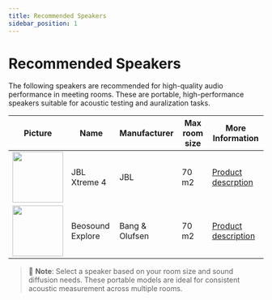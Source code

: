 ```yaml
---
title: Recommended Speakers
sidebar_position: 1
---
```


# Recommended Speakers

The following speakers are recommended for high-quality audio performance in meeting rooms. These are portable, high-performance speakers suitable for acoustic testing and auralization tasks.

| Picture | Name | Manufacturer | Max room size |  More Information |
|--------|------|--------------|------------------|-----------------|
| <img src="/bmr-docs/static/img/speakersjbl-xtreme-4-pic.jpeg" width="100"/> | JBL Xtreme 4 | JBL | 70 m2 | [Product descrption](https://www.jbl.es/XTREME-4.html) |
| <img src="/bmr-docs/static/img/speakers/beosound-explore-pic.jpeg" width="100"/> | Beosound Explore | Bang & Olufsen | 70 m2 | [Product description](https://www.bang-olufsen.com/en/us/speakers/beosound-explore) |

> 📌 **Note**: Select a speaker based on your room size and sound diffusion needs. These portable models are ideal for consistent acoustic measurement across multiple rooms.
